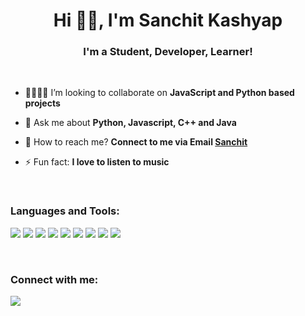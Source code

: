 <h1 align="center">Hi 👋🏻, I'm Sanchit Kashyap</h1>
<h3 align="center">I'm a Student, Developer, Learner!</h3>

</br>


- 🤜🏻🤛🏻 I’m looking to collaborate on **JavaScript and Python based projects**

- 💬 Ask me about **Python, Javascript, C++ and Java**

- 📧 How to reach me? **Connect to me via Email [Sanchit](mailto:sanchitkshyap@gmail.com)**

- ⚡ Fun fact: **I love to listen to music**

</br>

<h3 align="left">Languages and Tools:</h3>

<img src="https://img.icons8.com/color/96/26e07f/python.png"/> <img src="https://img.icons8.com/color/96/26e07f/javascript.png"/>  <img src="https://img.icons8.com/plasticine/100/000000/react.png"/>   <img src="https://img.icons8.com/color/88/000000/redux.png"/>          <img src="https://img.icons8.com/color/100/000000/django.png"/>   <img src="https://img.icons8.com/material/96/4a90e2/postgreesql.png"/>   <img src="https://img.icons8.com/color/96/4a90e2/graphql.png"/> <img src="https://img.icons8.com/color/96/26e07f/npm.png"/>  <img src="https://img.icons8.com/color/96/4a90e2/firebase.png"/>

</br>

<p align="left">
<h3 align="left">Connect with me:</h3>

<img src="https://img.icons8.com/doodle/50/000000/linkedin.png" href="https://www.linkedin.com/in/sanchitkashyap/"/>
</p>
